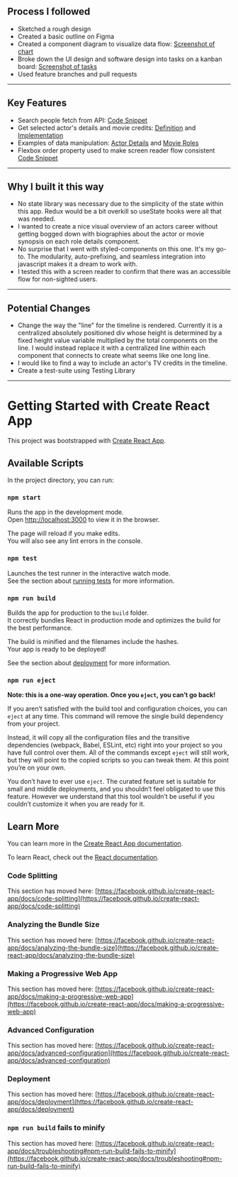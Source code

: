 ## Process I followed

- Sketched a rough design
- Created a basic outline on Figma
- Created a component diagram to visualize data flow: [Screenshot of chart](https://github.com/mattduff707/actor-timeline/blob/main/public/images/timelineChart.jpg)
- Broke down the UI design and software design into tasks on a kanban board: [Screenshot of tasks](https://github.com/mattduff707/actor-timeline/blob/main/public/images/kanban.PNG)
- Used feature branches and pull requests

---

## Key Features

- Search people fetch from API: [Code Snippet](https://github.com/mattduff707/actor-timeline/blob/08305d37fae578918d6ac5a587901e4a061f751f/src/App.js#L20-L58)
- Get selected actor's details and movie credits: [Definition](https://github.com/mattduff707/actor-timeline/blob/08305d37fae578918d6ac5a587901e4a061f751f/src/App.js#L60-L65) and [Implementation](https://github.com/mattduff707/actor-timeline/blob/08305d37fae578918d6ac5a587901e4a061f751f/src/components/content/searchResults/SearchResult.js#L5-L18)
- Examples of data manipulation: [Actor Details](https://github.com/mattduff707/actor-timeline/blob/08305d37fae578918d6ac5a587901e4a061f751f/src/components/content/person/details/Details.js#L6-L27) and [Movie Roles](https://github.com/mattduff707/actor-timeline/blob/08305d37fae578918d6ac5a587901e4a061f751f/src/components/content/person/timeline/MovieDetailsBox.js#L9-L37)
- Flexbox order property used to make screen reader flow consistent [Code Snippet](https://github.com/mattduff707/actor-timeline/blob/08305d37fae578918d6ac5a587901e4a061f751f/src/components/content/person/timeline/MovieDetailsBox.js#L72-L116)

---

## Why I built it this way

- No state library was necessary due to the simplicity of the state within this app. Redux would be a bit overkill so useState hooks were all that was needed.
- I wanted to create a nice visual overview of an actors career without getting bogged down with biographies about the actor or movie synopsis on each role details component.
- No surprise that I went with styled-components on this one. It's my go-to. The modularity, auto-prefixing, and seamless integration into javascript makes it a dream to work with.
- I tested this with a screen reader to confirm that there was an accessible flow for non-sighted users.

---

## Potential Changes

- Change the way the "line" for the timeline is rendered. Currently it is a centralized absolutely positioned div whose height is determined by a fixed height value variable multiplied by the total components on the line. I would instead replace it with a centralized line within each component that connects to create what seems like one long line.
- I would like to find a way to include an actor's TV credits in the timeline.
- Create a test-suite using Testing Library

---

# Getting Started with Create React App

This project was bootstrapped with [Create React App](https://github.com/facebook/create-react-app).

## Available Scripts

In the project directory, you can run:

### `npm start`

Runs the app in the development mode.\
Open [http://localhost:3000](http://localhost:3000) to view it in the browser.

The page will reload if you make edits.\
You will also see any lint errors in the console.

### `npm test`

Launches the test runner in the interactive watch mode.\
See the section about [running tests](https://facebook.github.io/create-react-app/docs/running-tests) for more information.

### `npm run build`

Builds the app for production to the `build` folder.\
It correctly bundles React in production mode and optimizes the build for the best performance.

The build is minified and the filenames include the hashes.\
Your app is ready to be deployed!

See the section about [deployment](https://facebook.github.io/create-react-app/docs/deployment) for more information.

### `npm run eject`

**Note: this is a one-way operation. Once you `eject`, you can’t go back!**

If you aren’t satisfied with the build tool and configuration choices, you can `eject` at any time. This command will remove the single build dependency from your project.

Instead, it will copy all the configuration files and the transitive dependencies (webpack, Babel, ESLint, etc) right into your project so you have full control over them. All of the commands except `eject` will still work, but they will point to the copied scripts so you can tweak them. At this point you’re on your own.

You don’t have to ever use `eject`. The curated feature set is suitable for small and middle deployments, and you shouldn’t feel obligated to use this feature. However we understand that this tool wouldn’t be useful if you couldn’t customize it when you are ready for it.

## Learn More

You can learn more in the [Create React App documentation](https://facebook.github.io/create-react-app/docs/getting-started).

To learn React, check out the [React documentation](https://reactjs.org/).

### Code Splitting

This section has moved here: [https://facebook.github.io/create-react-app/docs/code-splitting](https://facebook.github.io/create-react-app/docs/code-splitting)

### Analyzing the Bundle Size

This section has moved here: [https://facebook.github.io/create-react-app/docs/analyzing-the-bundle-size](https://facebook.github.io/create-react-app/docs/analyzing-the-bundle-size)

### Making a Progressive Web App

This section has moved here: [https://facebook.github.io/create-react-app/docs/making-a-progressive-web-app](https://facebook.github.io/create-react-app/docs/making-a-progressive-web-app)

### Advanced Configuration

This section has moved here: [https://facebook.github.io/create-react-app/docs/advanced-configuration](https://facebook.github.io/create-react-app/docs/advanced-configuration)

### Deployment

This section has moved here: [https://facebook.github.io/create-react-app/docs/deployment](https://facebook.github.io/create-react-app/docs/deployment)

### `npm run build` fails to minify

This section has moved here: [https://facebook.github.io/create-react-app/docs/troubleshooting#npm-run-build-fails-to-minify](https://facebook.github.io/create-react-app/docs/troubleshooting#npm-run-build-fails-to-minify)
